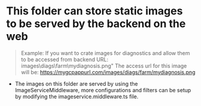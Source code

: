 # This folder can store static images to be served by the backend on the web


>Example:
>If you want to crate images for diagnostics and allow them to be accessed from backend URL:
images\diags\farm\mydiagnosis.png"
>The access url for this image will be:
https://mygcpappurl.com/images/diags/farm/mydiagnosis.png

- The images on this folder are served by using the ImageServiceMiddleware, more configurations and filters can be setup by modifying the imageservice.middleware.ts file.
